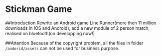 # Stickman Game
##Introduction
Rewrite an Android game Line Runner(more then 11 million downloads in IOS and Android), add a new module of 2 person match, realised on bluetooth(on developping now!)


##Attention
Because of the copyright problem, all the files in folder ``/andorid/assets`` can not be used for business purpose.
